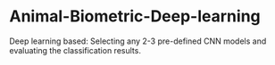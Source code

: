# Animal-Biometric-Deep-learning
Deep learning based: Selecting any 2-3 pre-defined CNN models and evaluating the classification results.
